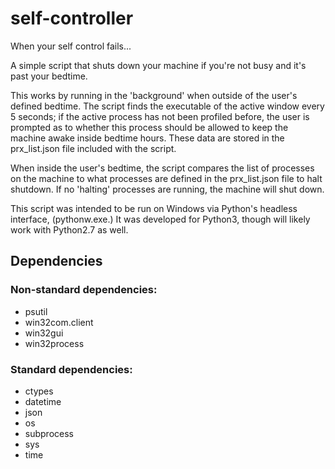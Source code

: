 # self-controller
When your self control fails...

A simple script that shuts down your machine if you're not busy and it's past your bedtime.

This works by running in the 'background' when outside of the user's defined bedtime.  The script finds the executable of the active window every 5 seconds; if the active process has not been profiled before, the user is prompted as to whether this process should be allowed to keep the machine awake inside bedtime hours.  These data are stored in the prx_list.json file included with the script.

When inside the user's bedtime, the script compares the list of processes on the machine to what processes are defined in the prx_list.json file to halt shutdown.  If no 'halting' processes are running, the machine will shut down.

This script was intended to be run on Windows via Python's headless interface, (pythonw.exe.)  It was developed for Python3, though will likely work with Python2.7 as well.

## Dependencies
### Non-standard dependencies:
* psutil
* win32com.client
* win32gui
* win32process

### Standard dependencies:
* ctypes
* datetime
* json
* os
* subprocess
* sys
* time
